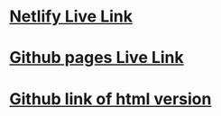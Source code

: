 # [Netlify Live Link](https://64d310070fc1a11e9f42883b--jovial-praline-190ebc.netlify.app/)
# [Github pages Live Link](https://gahmadova.github.io/fashionBlog/)
# [Github link of html version](https://github.com/Gahmadova/fashionBlog)
